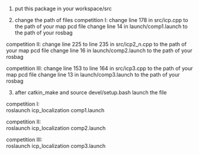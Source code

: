 1. put this package in your workspace/src

2. change the path of files 
competition I: change line 178 in src/icp.cpp to the path of your map pcd file 
               change line 14 in launch/comp1.launch to the path of your rosbag 

competition II: change line 225 to line 235 in src/icp2_n.cpp to the path of your map pcd file 
               change line 16 in launch/comp2.launch to the path of your rosbag

competition III: change line 153 to line 164 in src/icp3.cpp to the path of your map pcd file 
                change line 13 in launch/comp3.launch to the path of your rosbag 

3. after catkin_make and source devel/setup.bash launch the file 
  
competition I:  
roslaunch icp_localization comp1.launch  
  
competition II:  
roslaunch icp_localization comp2.launch  
  
competition III:  
roslaunch icp_localization comp3.launch  
